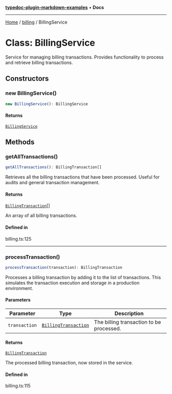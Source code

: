 [**typedoc-plugin-markdown-examples**](../../README.md) • **Docs**

***

[Home](../../README.md) / [billing](../README.md) / BillingService

# Class: BillingService

Service for managing billing transactions.
Provides functionality to process and retrieve billing transactions.

## Constructors

### new BillingService()

```ts
new BillingService(): BillingService
```

#### Returns

[`BillingService`](BillingService.md)

## Methods

### getAllTransactions()

```ts
getAllTransactions(): BillingTransaction[]
```

Retrieves all the billing transactions that have been processed.
Useful for audits and general transaction management.

#### Returns

[`BillingTransaction`](../interfaces/BillingTransaction.md)[]

An array of all billing transactions.

#### Defined in

billing.ts:125

***

### processTransaction()

```ts
processTransaction(transaction): BillingTransaction
```

Processes a billing transaction by adding it to the list of transactions.
This simulates the transaction execution and storage in a production environment.

#### Parameters

| Parameter | Type | Description |
| ------ | ------ | ------ |
| `transaction` | [`BillingTransaction`](../interfaces/BillingTransaction.md) | The billing transaction to be processed. |

#### Returns

[`BillingTransaction`](../interfaces/BillingTransaction.md)

The processed billing transaction, now stored in the service.

#### Defined in

billing.ts:115
